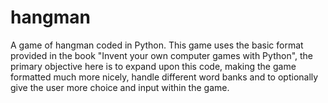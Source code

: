 # hangman
A game of hangman coded in Python. This game uses the basic format provided in the book "Invent your own computer games with Python", the primary objective here is to expand upon this code, making the game formatted much more nicely, handle different word banks and to optionally give the user more choice and input within the game.
